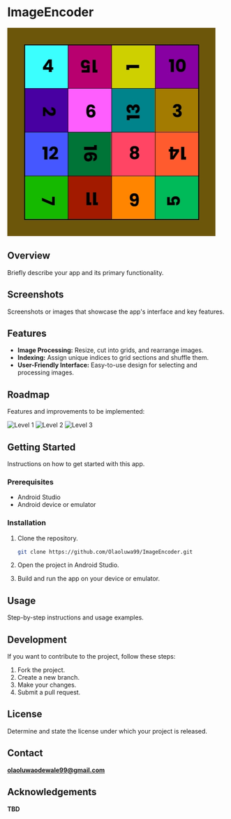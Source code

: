 # ImageEncoder
![App Logo](iconImage.jpg)

## Overview

Briefly describe your app and its primary functionality.

## Screenshots

Screenshots or images that showcase the app's interface and key features.

## Features

- **Image Processing:** Resize, cut into grids, and rearrange images.
- **Indexing:** Assign unique indices to grid sections and shuffle them.
- **User-Friendly Interface:** Easy-to-use design for selecting and processing images.


## Roadmap

Features and improvements to be implemented:

![Level 1](https://i.ibb.co/SXWZdXw/Artboard-1.png)
![Level 2](https://i.ibb.co/F8dWqVM/Artboard-2.png)
![Level 3](https://i.ibb.co/qBvt5ZG/Artboard-3.png)


## Getting Started

Instructions on how to get started with this app.

### Prerequisites

- Android Studio
- Android device or emulator

### Installation

1. Clone the repository.
   ```sh
   git clone https://github.com/Olaoluwa99/ImageEncoder.git
   ```

2. Open the project in Android Studio.

3. Build and run the app on your device or emulator.

## Usage

Step-by-step instructions and usage examples.

## Development

If you want to contribute to the project, follow these steps:

1. Fork the project.
2. Create a new branch.
3. Make your changes.
4. Submit a pull request.

## License

Determine and state the license under which your project is released.

## Contact

**olaoluwaodewale99@gmail.com**

## Acknowledgements

**TBD**
